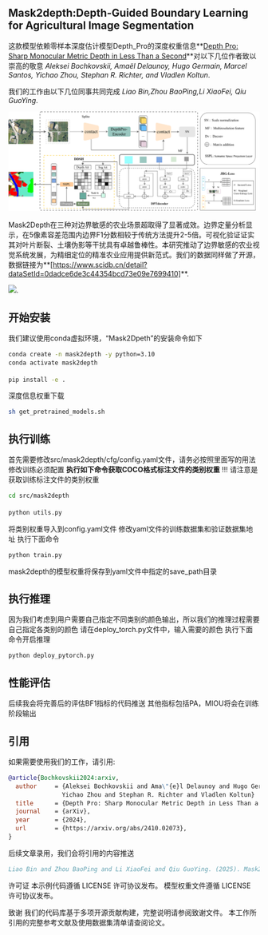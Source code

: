 ## Mask2depth:Depth-Guided Boundary Learning for Agricultural Image Segmentation
这款模型依赖零样本深度估计模型Depth_Pro的深度权重信息**[Depth Pro: Sharp Monocular Metric Depth in Less Than a Second](https://arxiv.org/abs/2410.02073)**对以下几位作者致以崇高的敬意
*Aleksei Bochkovskii, Amaël Delaunoy, Hugo Germain, Marcel Santos, Yichao Zhou, Stephan R. Richter, and Vladlen Koltun*.

我们的工作由以下几位同事共同完成
*Liao Bin,Zhou BaoPing,Li XiaoFei, Qiu GuoYing*.

![](datas/network.jpg)


Mask2Depth在三种对边界敏感的农业场景超取得了显著成效。边界定量分析显示，在5像素容差范围内边界F1分数相较于传统方法提升2-5倍。可视化验证证实其对叶片断裂、土壤伪影等干扰具有卓越鲁棒性。本研究推动了边界敏感的农业视觉系统发展，为精细定位的精准农业应用提供新范式。我们的数据同样做了开源，数据链接为**[https://www.scidb.cn/detail?dataSetId=0dadce6de3c44354bcd73e09e7699410]**.

![](datas/vision.png).

## 开始安装
我们建议使用conda虚拟环境，“Mask2Dpeth”的安装命令如下

```bash
conda create -n mask2depth -y python=3.10
conda activate mask2depth

pip install -e .
```
深度信息权重下载
```bash
sh get_pretrained_models.sh
```

## 执行训练
首先需要修改src/mask2depth/cfg/config.yaml文件，请务必按照里面写的用法修改训练必须配置
**执行如下命令获取COCO格式标注文件的类别权重**
!!! 请注意是获取训练标注文件的类别权重
```bash
cd src/mask2depth

python utils.py
```
将类别权重导入到config.yaml文件
修改yaml文件的训练数据集和验证数据集地址
执行下面命令
```bash
python train.py
```
mask2depth的模型权重将保存到yaml文件中指定的save_path目录

## 执行推理
因为我们考虑到用户需要自己指定不同类别的颜色输出，所以我们的推理过程需要自己指定各类别的颜色
请在deploy_torch.py文件中，输入需要的颜色
执行下面命令开启推理
```bash
python deploy_pytorch.py
```
## 性能评估
后续我会将完善后的评估BF1指标的代码推送
其他指标包括PA，MIOU将会在训练阶段输出

## 引用

如果需要使用我们的工作，请引用:
```bibtex
@article{Bochkovskii2024:arxiv,
  author     = {Aleksei Bochkovskii and Ama\"{e}l Delaunoy and Hugo Germain and Marcel Santos and
               Yichao Zhou and Stephan R. Richter and Vladlen Koltun}
  title      = {Depth Pro: Sharp Monocular Metric Depth in Less Than a Second},
  journal    = {arXiv},
  year       = {2024},
  url        = {https://arxiv.org/abs/2410.02073},
}
```
后续文章录用，我们会将引用的内容推送
```bibtex
Liao Bin and Zhou BaoPing and Li XiaoFei and Qiu GuoYing. (2025). Mask2depth:Depth-Guided Boundary Learning for Agricultural Image Segmentation [Unpublished manuscript]. URL[https://github.com/LR-ddd/Mask2depth]
```
许可证
本示例代码遵循 LICENSE 许可协议发布。
模型权重文件遵循 LICENSE 许可协议发布。

致谢
我们的代码库基于多项开源贡献构建，完整说明请参阅致谢文件。
本工作所引用的完整参考文献及使用数据集清单请查阅论文。

